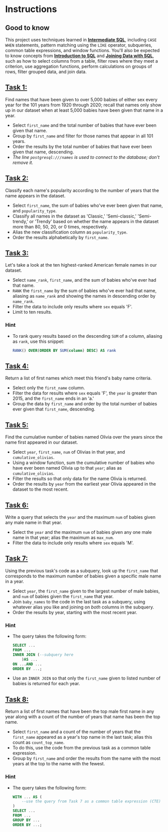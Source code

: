 # Instructions

## **Good to know**

This project uses techniques learned in [**Intermediate SQL**](https://app.datacamp.com/learn/courses/intermediate-sql), including `CASE WHEN` statements, pattern matching using the `LIKE` operator, subqueries, common table expressions, and window functions. You'll also be expected to know concepts from [**Introduction to SQL**](https://app.datacamp.com/learn/courses/introduction-to-sql) and [**Joining Data with SQL**](https://learn.datacamp.com/courses/joining-data-in-postgresql), such as how to select columns from a table, filter rows where they meet a criterion, use aggregation functions, perform calculations on groups of rows, filter grouped data, and join data.

<h2><a href="baby_names_analysis.md#1-classic-american-names">Task 1:</a></h2>

Find names that have been given to over 5,000 babies of either sex every year for the 101 years from 1920 through 2020; recall that names only show up in our dataset when at least 5,000 babies have been given that name in a year.

- Select `first_name` and the total number of babies that have ever been given that name.
- Group by `first_name` and filter for those names that appear in all 101 years.
- Order the results by the total number of babies that have ever been given that name, descending.
- _The line `postgresql:///names` is used to connect to the database; don't remove it._

<h2><a href="baby_names_analysis.md#2-timeless-or-trendy">Task 2:</a></h2>

Classify each name's popularity according to the number of years that the name appears in the dataset.

- Select `first_name`, the sum of babies who've ever been given that name, and `popularity_type`.
- Classify all names in the dataset as 'Classic,' 'Semi-classic,' 'Semi-trendy,' or 'Trendy' based on whether the name appears in the dataset more than 80, 50, 20, or 0 times, respectively.
- Alias the new classification column as `popularity_type`.
- Order the results alphabetically by `first_name`.

<h2><a href="baby_names_analysis.md#3-top-ranked-female-names-since-1920">Task 3:</a></h2>

Let's take a look at the ten highest-ranked American female names in our dataset.

- Select `name_rank`, `first_name`, and the sum of babies who've ever had that name.
- `RANK` the `first_name` by the sum of babies who've ever had that name, aliasing as `name_rank` and showing the names in descending order by `name_rank`.
- Filter the data to include only results where `sex` equals 'F'.
- Limit to ten results.

### **Hint**

- To rank query results based on the descending `SUM` of a column, aliasing as `rank`, use this snippet:
  ```sql
  RANK() OVER(ORDER BY SUM(column) DESC) AS rank
  ```

<h2><a href="baby_names_analysis.md#4-picking-a-baby-name">Task 4:</a></h2>

Return a list of first names which meet this friend's baby name criteria.

- Select only the `first_name` column.
- Filter the data for results where `sex` equals 'F', the `year` is greater than 2015, and the `first_name` ends in an 'a.'
- Group the data by `first_name` and order by the total number of babies ever given that `first_name`, descending.

<h2><a href="baby_names_analysis.md#5-the-Olivia-expansion">Task 5:</a></h2>

Find the cumulative number of babies named Olivia over the years since the name first appeared in our dataset.

- Select `year`, `first_name`, `num` of Olivias in that year, and `cumulative_olivias`.
- Using a window function, sum the cumulative number of babies who have ever been named Olivia up to that `year`; alias as `cumulative_olivias`.
- Filter the results so that only data for the name Olivia is returned.
- Order the results by `year` from the earliest year Olivia appeared in the dataset to the most recent.

<h2><a href="baby_names_analysis.md#6-Many-males-with-the-same-name">Task 6:</a></h2>

Write a query that selects the `year` and the maximum `num` of babies given any male name in that year.

- Select the `year` and the maximum `num` of babies given any one male name in that year; alias the maximum as `max_num`.
- Filter the data to include only results where `sex` equals 'M'.

<h2><a href="baby_names_analysis.md#7-Top-male-names-over-the-years">Task 7:</a></h2>

Using the previous task's code as a subquery, look up the `first_name` that corresponds to the maximum number of babies given a specific male name in a year.

- Select `year`, the `first_name` given to the largest number of male babies, and `num` of babies given the `first_name` that year.
- Join `baby_names` to the code in the last task as a subquery, using whatever alias you like and joining on _both_ columns in the subquery.
- Order the results by year, starting with the most recent year.

### **Hint**

- The query takes the following form:

  ```sql
  SELECT ...
  FROM ...
  INNER JOIN (--subquery here
      )AS ...
  ON ...AND ...
  ORDER BY ...;
  ```

- Use an `INNER JOIN` so that only the `first_name` given to listed number of babies is returned for each year.

<h2><a href="baby_names_analysis.md#8-The-most-years-at-number-one">Task 8:</a></h2>

Return a list of first names that have been the top male first name in any year along with a count of the number of years that name has been the top name.

- Select `first_name` and a count of the number of years that the `first_name` appeared as a year's top name in the last task; alias this count as `count_top_name`.
- To do this, use the code from the previous task as a common table expression.
- Group by `first_name` and order the results from the name with the most years at the top to the name with the fewest.

### **Hint**

- The query takes the following form:
  ```sql
  WITH ... AS (
      --use the query from Task 7 as a common table expression (CTE) to count the number of years each male name has been the most common name
  )
  SELECT ...
  FROM ...
  GROUP BY ...
  ORDER BY ...;
  ```
